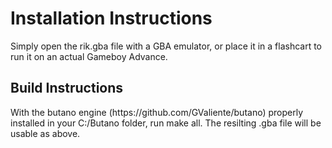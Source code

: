 <h1>Installation Instructions</h1>
Simply open the rik.gba file with a GBA emulator, or place it in a flashcart to run it on an actual Gameboy Advance. 

<h2>Build Instructions</h2>
With the butano engine (https://github.com/GValiente/butano) properly installed in your C:/Butano folder, run make all.
The resilting .gba file will be usable as above.
